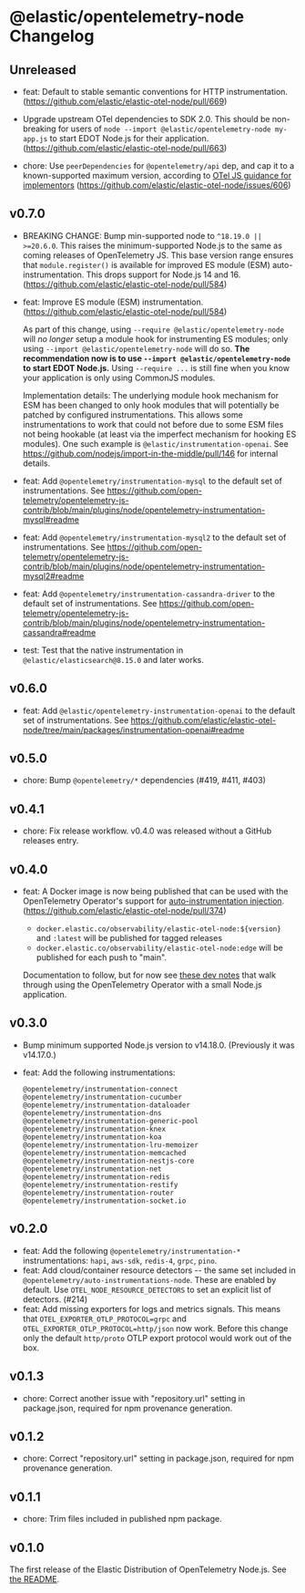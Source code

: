# @elastic/opentelemetry-node Changelog

## Unreleased

- feat: Default to stable semantic conventions for HTTP instrumentation.
  (https://github.com/elastic/elastic-otel-node/pull/669)

- Upgrade upstream OTel dependencies to SDK 2.0. This should be non-breaking
  for users of `node --import @elastic/opentelemetry-node my-app.js` to start
  EDOT Node.js for their application.
  (https://github.com/elastic/elastic-otel-node/pull/663)

- chore: Use `peerDependencies` for `@opentelemetry/api` dep, and cap it to a
  known-supported maximum version, according to [OTel JS guidance for
  implementors](https://github.com/open-telemetry/opentelemetry-js/issues/4832)
  (https://github.com/elastic/elastic-otel-node/issues/606)

## v0.7.0

- BREAKING CHANGE: Bump min-supported node to `^18.19.0 || >=20.6.0`.
  This raises the minimum-supported Node.js to the same as coming releases of OpenTelemetry JS.
  This base version range ensures that `module.register()` is available for improved ES module
  (ESM) auto-instrumentation.
  This drops support for Node.js 14 and 16.
  (https://github.com/elastic/elastic-otel-node/pull/584)

- feat: Improve ES module (ESM) instrumentation.
  (https://github.com/elastic/elastic-otel-node/pull/584)

  As part of this change, using `--require @elastic/opentelemetry-node` will
  *no longer* setup a module hook for instrumenting ES modules; only using
  `--import @elastic/opentelemetry-node` will do so. **The recommendation now
  is to use `--import @elastic/opentelemetry-node` to start EDOT Node.js.**
  Using `--require ...` is still fine when you know your application is only
  using CommonJS modules.

  Implementation details: The underlying module hook mechanism for ESM has been
  changed to only hook modules that will potentially be patched by configured
  instrumentations.  This allows some instrumentations to work that could not
  before due to some ESM files not being hookable (at least via the imperfect
  mechanism for hooking ES modules). One such example is
  `@elastic/instrumentation-openai`.  See
  <https://github.com/nodejs/import-in-the-middle/pull/146> for internal
  details.

- feat: Add `@opentelemetry/instrumentation-mysql` to the default set
  of instrumentations. See <https://github.com/open-telemetry/opentelemetry-js-contrib/blob/main/plugins/node/opentelemetry-instrumentation-mysql#readme>

- feat: Add `@opentelemetry/instrumentation-mysql2` to the default set
  of instrumentations. See <https://github.com/open-telemetry/opentelemetry-js-contrib/blob/main/plugins/node/opentelemetry-instrumentation-mysql2#readme>

- feat: Add `@opentelemetry/instrumentation-cassandra-driver` to the default set
  of instrumentations. See <https://github.com/open-telemetry/opentelemetry-js-contrib/blob/main/plugins/node/opentelemetry-instrumentation-cassandra#readme>

- test: Test that the native instrumentation in `@elastic/elasticsearch@8.15.0` and later works.


## v0.6.0

- feat: Add `@elastic/opentelemetry-instrumentation-openai` to the default set
  of instrumentations. See <https://github.com/elastic/elastic-otel-node/tree/main/packages/instrumentation-openai#readme>

## v0.5.0

- chore: Bump `@opentelemetry/*` dependencies (#419, #411, #403)

## v0.4.1

- chore: Fix release workflow. v0.4.0 was released without a GitHub releases
  entry.

## v0.4.0

- feat: A Docker image is now being published that can be used with the
  OpenTelemetry Operator's support for [auto-instrumentation injection](https://github.com/open-telemetry/opentelemetry-operator/#opentelemetry-auto-instrumentation-injection). (https://github.com/elastic/elastic-otel-node/pull/374)

    - `docker.elastic.co/observability/elastic-otel-node:${version}` and `:latest`
      will be published for tagged releases
    - `docker.elastic.co/observability/elastic-otel-node:edge` will be published
      for each push to "main".

  Documentation to follow, but for now see [these dev notes](https://github.com/elastic/elastic-otel-node/blob/main/DEVELOPMENT.md#testing-k8s-auto-instrumentation-with-otel-operator) that walk through using the OpenTelemetry Operator with a small Node.js application.


## v0.3.0

- Bump minimum supported Node.js version to v14.18.0.
  (Previously it was v14.17.0.)

- feat: Add the following instrumentations:
    ```
    @opentelemetry/instrumentation-connect
    @opentelemetry/instrumentation-cucumber
    @opentelemetry/instrumentation-dataloader
    @opentelemetry/instrumentation-dns
    @opentelemetry/instrumentation-generic-pool
    @opentelemetry/instrumentation-knex
    @opentelemetry/instrumentation-koa
    @opentelemetry/instrumentation-lru-memoizer
    @opentelemetry/instrumentation-memcached
    @opentelemetry/instrumentation-nestjs-core
    @opentelemetry/instrumentation-net
    @opentelemetry/instrumentation-redis
    @opentelemetry/instrumentation-restify
    @opentelemetry/instrumentation-router
    @opentelemetry/instrumentation-socket.io
    ```

## v0.2.0

- feat: Add the following `@opentelemetry/instrumentation-*` instrumentations:
  `hapi`, `aws-sdk`, `redis-4`, `grpc`, `pino`.
- feat: Add cloud/container resource detectors -- the same set included in
  `@opentelemetry/auto-instrumentations-node`. These are enabled by default.
  Use `OTEL_NODE_RESOURCE_DETECTORS` to set an explicit list of detectors.
  (#214)
- feat: Add missing exporters for logs and metrics signals. This means that
  `OTEL_EXPORTER_OTLP_PROTOCOL=grpc` and `OTEL_EXPORTER_OTLP_PROTOCOL=http/json`
  now work. Before this change only the default `http/proto` OTLP export
  protocol would work out of the box.

## v0.1.3

- chore: Correct another issue with "repository.url" setting in package.json,
  required for npm provenance generation.

## v0.1.2

- chore: Correct "repository.url" setting in package.json, required for npm
  provenance generation.

## v0.1.1

- chore: Trim files included in published npm package.

## v0.1.0

The first release of the Elastic Distribution of OpenTelemetry Node.js.
See [the README](https://github.com/elastic/elastic-otel-node/tree/main/packages/opentelemetry-node#readme).

